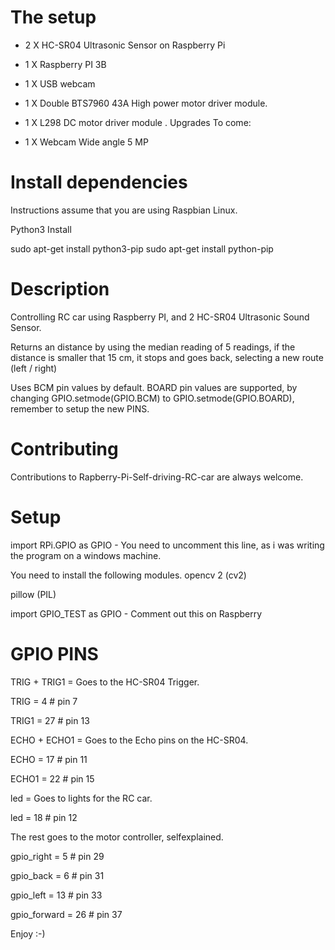 # The setup
- 2 X HC-SR04 Ultrasonic Sensor on Raspberry Pi

- 1 X Raspberry PI 3B

- 1 X USB webcam

- 1 X Double BTS7960 43A High power motor driver module.

- 1 X L298 DC motor driver module
. Upgrades
To come:
 - 1 X Webcam Wide angle 5 MP

# Install dependencies
Instructions assume that you are using Raspbian Linux.

Python3 Install

sudo apt-get install python3-pip
sudo apt-get install python-pip

# Description
Controlling RC car using Raspberry PI, and 2 HC-SR04 Ultrasonic Sound Sensor. 

Returns an distance by using the median reading of 5 readings, if the distance is smaller that 15 cm, it stops and goes back, selecting a new route (left / right)

Uses BCM pin values by default. BOARD pin values are supported, by changing GPIO.setmode(GPIO.BCM) to GPIO.setmode(GPIO.BOARD), remember to setup the new PINS.


# Contributing
Contributions to Rapberry-Pi-Self-driving-RC-car are always welcome. 


# Setup
import RPi.GPIO as GPIO - You need to uncomment this line, as i was writing the program on a windows machine.


You need to install the following modules.
opencv 2 (cv2)

pillow (PIL)


import GPIO_TEST as GPIO - Comment out this on Raspberry


# GPIO PINS

TRIG + TRIG1 = Goes to the HC-SR04 Trigger.

TRIG = 4  # pin 7

TRIG1 = 27  # pin 13

ECHO + ECHO1 = Goes to the Echo pins on the HC-SR04.

ECHO = 17  # pin 11

ECHO1 = 22  # pin 15 


led = Goes to lights for the RC car.

led = 18  # pin 12


The rest goes to the motor controller, selfexplained.

gpio_right = 5  # pin 29

gpio_back = 6  # pin 31

gpio_left = 13  # pin 33

gpio_forward = 26  # pin 37


Enjoy :-)
